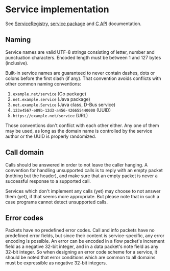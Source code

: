 # Service implementation

See
[ServiceRegistry](https://godoc.org/github.com/tsavola/gate/runtime#ServiceRegistry),
[service package](https://godoc.org/github.com/tsavola/gate/service) and
[C API](C.md#packet-header) documentation.


## Naming

Service names are valid UTF-8 strings consisting of letter, number and
punctuation characters.  Encoded length must be between 1 and 127 bytes
(inclusive).

Built-in service names are guaranteed to never contain dashes, dots or colons
before the first slash (if any).  That convention avoids conflicts with other
common naming conventions:

  1. `example.net/service` (Go package)
  2. `net.example.service` (Java package)
  3. `net.example.Service` (Java class, D-Bus service)
  4. `123e4567-e89b-12d3-a456-426655440000` (UUID)
  5. `https://example.net/service` (URL)

Those conventions don't conflict with each other either.  Any one of them may
be used, as long as the domain name is controlled by the service author or the
UUID is properly randomized.


## Call domain

Calls should be answered in order to not leave the caller hanging.  A
convention for handling unsupported calls is to reply with an empty packet
(nothing but the header), and make sure that an empty packet is never a
successful response to a supported call.

Services which don't implement any calls (yet) may choose to not answer them
(yet), if that seems more appropriate.  But please note that in such a case
programs cannot detect unsupported calls.


## Error codes

Packets have no predefined error codes.  Call and info packets have no
predefined error fields, but since their content is service-specific, any error
encoding is possible.  An error can be encoded in a flow packet's increment
field as a negative 32-bit integer, and in a data packet's note field as any
32-bit integer.  So when designing an error code scheme for a service, it
should be noted that error conditions which are common to all domains must be
expressible as negative 32-bit integers.

